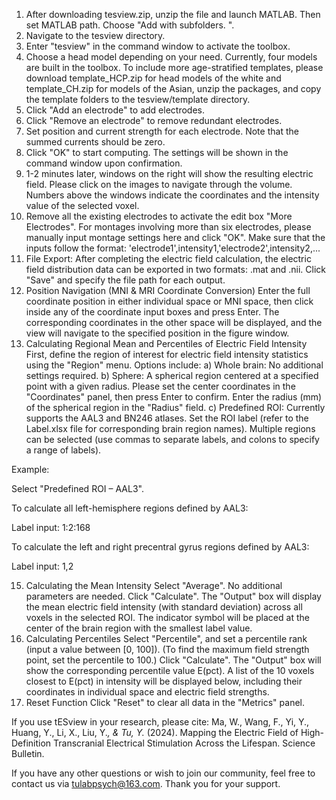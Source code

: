 1. After downloading tesview.zip, unzip the file and launch MATLAB. Then set MATLAB path. Choose "Add with subfolders. ".
2. Navigate to the tesview directory.
3. Enter "tesview" in the command window to activate the toolbox.
4. Choose a head model depending on your need. Currently, four models are built in the toolbox. To include more age-stratified templates, please download template_HCP.zip for head models of the white and template_CH.zip for models of the Asian, unzip the packages, and copy the template folders to the tesview/template directory.
5. Click "Add an electrode" to add electrodes.
6. Click "Remove an electrode" to remove redundant electrodes.
7. Set position and current strength for each electrode. Note that the summed currents should be zero.
8. Click "OK" to start computing. The settings will be shown in the command window upon confirmation.
9. 1-2 minutes later, windows on the right will show the resulting electric field. Please click on the images to navigate through the volume. Numbers above the windows indicate the coordinates and the intensity value of the selected voxel.
10. Remove all the existing electrodes to activate the edit box "More Electrodes". For montages involving more than six electrodes, please manually input montage settings here and click "OK". Make sure that the inputs follow the format: 'electrode1',intensity1,'electrode2',intensity2,...
11. File Export:
After completing the electric field calculation, the electric field distribution data can be exported in two formats: .mat and .nii. Click "Save" and specify the file path for each output.
12. Position Navigation (MNI & MRI Coordinate Conversion)
Enter the full coordinate position in either individual space or MNI space, then click inside any of the coordinate input boxes and press Enter. The corresponding coordinates in the other space will be displayed, and the view will navigate to the specified position in the figure window.
13. Calculating Regional Mean and Percentiles of Electric Field Intensity
First, define the region of interest for electric field intensity statistics using the "Region" menu. 
Options include:
a) Whole brain: No additional settings required.
b) Sphere: A spherical region centered at a specified point with a given radius.
Please set the center coordinates in the "Coordinates" panel, then press Enter to confirm.
Enter the radius (mm) of the spherical region in the "Radius" field.
c) Predefined ROI: Currently supports the AAL3 and BN246 atlases.
Set the ROI label (refer to the Label.xlsx file for corresponding brain region names).
Multiple regions can be selected (use commas to separate labels, and colons to specify a range of labels).

Example:

Select "Predefined ROI – AAL3".

To calculate all left-hemisphere regions defined by AAL3:

Label input:	1:2:168 

To calculate the left and right precentral gyrus regions defined by AAL3:

Label input:	1,2

15. Calculating the Mean Intensity
Select "Average". No additional parameters are needed.
Click "Calculate". The "Output" box will display the mean electric field intensity (with standard deviation) across all voxels in the selected ROI.
The indicator symbol will be placed at the center of the brain region with the smallest label value.
16. Calculating Percentiles
Select "Percentile", and set a percentile rank (input a value between [0, 100]). (To find the maximum field strength point, set the percentile to 100.)
Click "Calculate". The "Output" box will show the corresponding percentile value E(pct).
A list of the 10 voxels closest to E(pct) in intensity will be displayed below, including their coordinates in individual space and electric field strengths.
17. Reset Function
Click "Reset" to clear all data in the "Metrics" panel.


If you use tESview in your research, please cite:
Ma, W., Wang, F., Yi, Y., Huang, Y., Li, X., Liu, Y.*, & Tu, Y.* (2024). Mapping the Electric Field of High-Definition Transcranial Electrical Stimulation Across the Lifespan. Science Bulletin.


If you have any other questions or wish to join our community, feel free to contact us via tulabpsych@163.com. Thank you for your support.
